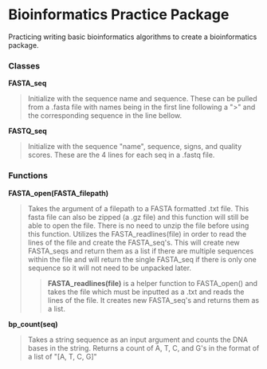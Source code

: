 # Bioinformatics Practice Package
Practicing writing basic bioinformatics algorithms to create a bioinformatics package.

### Classes

**FASTA_seq**
> Initialize with the sequence name and sequence. These can be pulled from a .fasta file with names being in the first line following a ">" and the corresponding sequence in the line bellow.

**FASTQ_seq**
> Initialize with the sequence "name", sequence, signs, and quality scores. These are the 4 lines for each seq in a .fastq file.

### Functions

**FASTA_open(FASTA_filepath)**
> Takes the argument of a filepath to a FASTA formatted .txt file. This fasta file can also be zipped (a .gz file) and this function will still be able to open the file. There is no need to unzip the file before using this function. Utilizes the FASTA_readlines(file) in order to read the lines of the file and create the FASTA_seq's. This will create new FASTA_seqs and return them as a list if there are multiple sequences within the file and will return the single FASTA_seq if there is only one sequence so it will not need to be unpacked later.
>> **FASTA_readlines(file)**
>>  is a helper function to FASTA_open() and takes the file which must be inputted as a .txt and reads the lines of the file. It creates new FASTA_seq's and returns them as a list.

**bp_count(seq)**
> Takes a string sequence as an input argument and counts the DNA bases in the string. Returns a count of A, T, C, and G's in the format of a list of "[A, T, C, G]"



